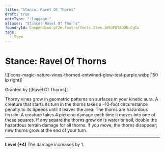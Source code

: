 ```yaml
---
title: "Stance: Ravel Of Thorns"
draft: true
noteType: ":luggage:"
aliases: "Stance: Ravel Of Thorns"
foundryId: Compendium.pf2e.feat-effects.Item.JW93FDTAOUNuCgIu
tags:
  - Item
---
```


# Stance: Ravel Of Thorns
![[icons-magic-nature-vines-thorned-entwined-glow-teal-purple.webp|150 lp right]]

Granted by [[Ravel Of Thorns]]

Thorny vines grow in geometric patterns on surfaces in your kinetic aura. A creature that starts its turn in the thorns takes a –10-foot circumstance penalty to its Speeds until it leaves the area. The thorns are hazardous terrain. A creature takes 4 piercing damage each time it moves into one of these squares. If any square the thorns grow on is water or soil, double the hazardous terrain damage for all thorns. If you move, the thorns disappear; new thorns grow at the end of your turn.

* * *

**Level (+4)** The damage increases by 1.
